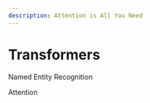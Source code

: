 ```yaml
---
description: Attention is All You Need
---
```


# Transformers

Named Entity Recognition



Attention
